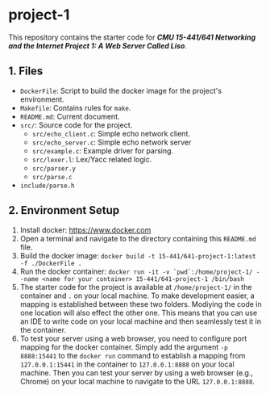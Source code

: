 # project-1

This repository contains the starter code for ***CMU 15-441/641 Networking and the Internet Project 1: A Web Server Called Liso***.

## 1. Files
- `DockerFile`: Script to build the docker image for the project's environment.
- `Makefile`: Contains rules for `make`.
- `README.md`: Current document.
- `src/`: Source code for the project.
    - `src/echo_client.c`: Simple echo network client.
    - `src/echo_server.c`: Simple echo network server
    - `src/example.c`: Example driver for parsing.
    - `src/lexer.l`: Lex/Yacc related logic.
    - `src/parser.y`
    - `src/parse.c`
- `include/parse.h`

## 2. Environment Setup
1. Install docker: https://www.docker.com
2. Open a terminal and navigate to the directory containing this `README.md` file.
3. Build the docker image: `docker build -t 15-441/641-project-1:latest -f ./DockerFile .`
4. Run the docker container: ``docker run -it -v `pwd`:/home/project-1/ --name <name for your container> 15-441/641-project-1 /bin/bash``
5. The starter code for the project is available at `/home/project-1/` in the container and `.` on your local machine. To make development easier, a mapping is established between these two folders. Modiying the code in one location will also effect the other one. This means that you can use an IDE to write code on your local machine and then seamlessly test it in the container.
6. To test your server using a web browser, you need to configure port mapping for the docker container. Simply add the argument `-p 8888:15441` to the `docker run` command to establish a mapping from `127.0.0.1:15441` in the container to `127.0.0.1:8888` on your local machine. Then you can test your server by using a web browser (e.g., Chrome) on your local machine to navigate to the URL `127.0.0.1:8888`.
